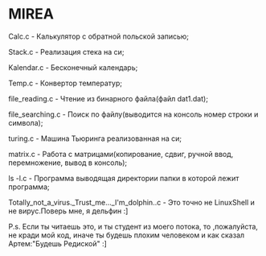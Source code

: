 # MIREA

Calc.c     - Калькулятор с обратной польской записью;

Stack.c    - Реализация стека на си;

Kalendar.c - Бесконечный календарь;

Temp.c    - Конвертор температур;

file_reading.c - Чтение из бинарного файла(файл dat1.dat);

file_searching.c - Поиск по файлу(выводится на консоль номер строки и символа);

turing.c - Машина Тьюринга реализованная на си;

matrix.c - Работа с матрицами(копирование, сдвиг, ручной ввод, перемножение, вывод в консоль);

ls -l.c - Программа выводящая директории папки в которой лежит программа; 

Totally_not_a_virus._Trust_me..._I'm_dolphin..c - Это точно не LinuxShell и не вирус.Поверь мне, я дельфин :]

P.s. Если ты читаешь это, и ты студент из моего потока, то ,пожалуйста, не кради мой код, иначе ты будешь плохим человеком и как сказал Артем:"Будешь Редиской"  :]
